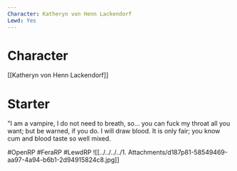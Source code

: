 ```yaml
---
Character: Katheryn von Henn Lackendorf
Lewd: Yes
---
```

# Character
[[Katheryn von Henn Lackendorf]]

# Starter
"I am a vampire, I do not need to breath, so... you can fuck my throat all you want; but be warned, if you do. I will draw blood. It is only fair; you know cum and blood taste so well mixed.

#OpenRP #FeraRP #LewdRP 
![[../../../../1. Attachments/d187p81-58549469-aa97-4a94-b6b1-2d94915824c8.jpg]]